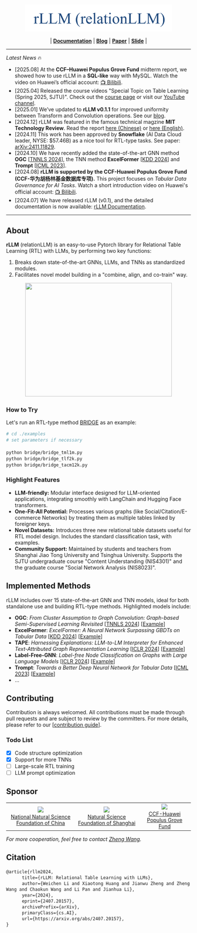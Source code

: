 <!-- # rLLM (**[Documentation](https://relationllm.readthedocs.io/en/latest/)**|**[Paper](https://arxiv.org/abs/2407.20157)**) -->

<p align="center"><img src="docs/source/_static/logo.png" alt="rLLM logo" width="400px" /></p>
<p align="center">
|  <a href="https://relationllm.readthedocs.io/en/latest/"><b>Documentation</b></a>  
|  <a href="https://rllm-project.github.io/"><b>Blog</b></a>  
|  <a href="https://arxiv.org/abs/2407.20157"><b>Paper</b></a>  
|  <a href="https://zhengwang100.github.io/pdf/rllm_introduction240811.pdf"><b>Slide</b></a>  |
</p>

----

*Latest News* 🔥  
- [2025.08] At the **CCF–Huawei Populus Grove Fund** midterm report, we showed how to use rLLM in a **SQL-like** way with MySQL. Watch the video on Huawei’s official account: [📺 Bilibili](https://www.bilibili.com/video/BV1qz421i7Yz).
- [2025.04] Released the course videos "Special Topic on Table Learning (Spring 2025, SJTU)". Check out the [course page](https://zhengwang100.github.io/course/table-learning-2025/) or visit our [YouTube channel](https://www.youtube.com/watch?v=aebkqnSghTw&list=PLtbYCaVzygjLZrYCuoz6nTJdUzMzIUohh).
- [2025.01] We’ve updated to **rLLM v0.1.1** for improved uniformity between Transform and Convolution operations. See our [blog](https://rllm-project.github.io/2025-01-10-rLLM-v0.1.1-Achieving-Greater-Uniformity-Between-Transform-and-Convolution/).
- [2024.12] rLLM was featured in the famous technical magzine **MIT Technology Review**. Read the report [here (Chinese)](https://www.mittrchina.com/news/detail/14162) or [here (English)](https://www-mittrchina-com.translate.goog/news/detail/14162?_x_tr_sl=auto&_x_tr_tl=en&_x_tr_hl=en&_x_tr_pto=wapp).  
- [2024.11] This work has been approved by **Snowflake** (AI Data Cloud leader, NYSE: $57.46B) as a nice tool for RTL-type tasks. See paper: [arXiv:2411.11829](https://arxiv.org/abs/2411.11829).
- [2024.10] We have recently added the state-of-the-art GNN method **OGC** [[TNNLS 2024](https://arxiv.org/abs/2309.13599)], the TNN method **ExcelFormer** [[KDD 2024](https://arxiv.org/abs/2301.02819)] and **Trompt** [[ICML 2023](https://arxiv.org/abs/2305.18446)].  
- [2024.08] **rLLM is supported by the CCF-Huawei Populus Grove Fund (CCF-华为胡杨林基金数据库专项).** This project focuses on *Tabular Data Governance for AI Tasks*. Watch a short introduction video on Huawei's official account: [📺 Bilibili](https://www.bilibili.com/video/BV1qz421i7Yz). 
- [2024.07] We have released rLLM (v0.1), and the detailed documentation is now available: [rLLM Documentation](https://relationllm.readthedocs.io/en/latest/).
  
---
## About

**rLLM** (relationLLM) is an easy-to-use Pytorch library for Relational Table Learning (RTL) with LLMs, by performing two key functions:
1. Breaks down state-of-the-art GNNs, LLMs, and TNNs as standardized modules.
2. Facilitates novel model building in a "combine, align, and co-train" way.  


<p align="center">
  <img width="400" height="310" src="https://zhengwang100.github.io/img/rllm/rllm_overview.png">
</p>

### How to Try

Let's run an RTL-type method [BRIDGE](./examples/bridge) as an example:

```bash
# cd ./examples
# set parameters if necessary

python bridge/bridge_tml1m.py
python bridge/bridge_tlf2k.py
python bridge/bridge_tacm12k.py
```

### Highlight Features

- **LLM-friendly:** Modular interface designed for LLM-oriented applications, integrating smoothly with LangChain and Hugging Face transformers.
- **One-Fit-All Potential:**  Processes various graphs (like Social/Citation/E-commerce Networks) by treating them as multiple tables linked by foreigner keys.
- **Novel Datasets:**  Introduces three new relational table datasets useful for RTL model design. Includes the standard classification task, with examples.
- **Community Support:**  Maintained by students and teachers from Shanghai Jiao Tong University and Tsinghua University. Supports the SJTU undergraduate course "Content Understanding (NIS4301)" and the graduate course "Social Network Analysis (NIS8023)".

## Implemented Methods

rLLM includes over 15 state-of-the-art GNN and TNN models, ideal for both standalone use and building RTL-type methods. Highlighted models include:  

- **OGC**: *From Cluster Assumption to Graph Convolution: Graph-based Semi-Supervised Learning Revisited* [[TNNLS 2024](https://arxiv.org/abs/2309.13599)] [[Example](https://github.com/rllm-team/rllm/blob/main/examples/ogc.py)]  
- **ExcelFormer**: *ExcelFormer: A Neural Network Surpassing GBDTs on Tabular Data* [[KDD 2024](https://arxiv.org/abs/2301.02819)] [[Example](https://github.com/rllm-team/rllm/blob/main/examples/excelformer.py)]  
- **TAPE**: *Harnessing Explanations: LLM-to-LM Interpreter for Enhanced Text-Attributed Graph Representation Learning* [[ICLR 2024](https://arxiv.org/abs/2305.19523)] [[Example](https://github.com/rllm-team/rllm/tree/main/examples/tape)]  
- **Label-Free-GNN**: *Label-free Node Classification on Graphs with Large Language Models* [[ICLR 2024](https://arxiv.org/abs/2310.04668)] [[Example](https://github.com/rllm-team/rllm/blob/main/examples/ogc.py)]  
- **Trompt**: *Towards a Better Deep Neural Network for Tabular Data*  [[ICML 2023](https://arxiv.org/abs/2305.18446)] [[Example](https://github.com/rllm-team/rllm/blob/main/examples/trompt.py)]  
- ...  

## Contributing

Contribution is always welcomed. All contributions must be made through pull requests and are subject to review by the committers. For more details, please refer to our [[contribution guide](https://drive.google.com/file/d/1EFchbdcu54ZSuV-DR7y4fJh51yKM6Vo5/view?usp=drive_link])].

### Todo List

- [x] Code structure optimization
- [x] Support for more TNNs
- [ ] Large-scale RTL training
- [ ] LLM prompt optimization

## Sponsor

<table>
  <tr>
    <td align="center">
      <a href="https://www.nsfc.gov.cn/english/site_1/">
        <img src="https://www.nsfc.gov.cn/english/site_1/images/logo.jpg" width="160" /><br/>
        National Natural Science Foundation of China
      </a>
    </td>
    <td align="center">
      <a href="https://stcsm.sh.gov.cn/">
        <img src="https://stcsm.sh.gov.cn/images/logo_zz.png" width="130" /><br/>
        Natural Science Foundation of Shanghai
      </a>
    </td>
    <td align="center">
      <a href="https://tc.ccf.org.cn/">
        <img src="https://tc.ccf.org.cn/upload/resources/image/2021/06/09/159361.png" width="90" /><br/>
        CCF-Huawei Populus Grove Fund
      </a>
    </td>
  </tr>
</table>

*For more cooperation, feel free to contact [Zheng Wang](https://zhengwang100.github.io/).*



## Citation
```
@article{rllm2024,
      title={rLLM: Relational Table Learning with LLMs}, 
      author={Weichen Li and Xiaotong Huang and Jianwu Zheng and Zheng Wang and Chaokun Wang and Li Pan and Jianhua Li},
      year={2024},
      eprint={2407.20157},
      archivePrefix={arXiv},
      primaryClass={cs.AI},
      url={https://arxiv.org/abs/2407.20157}, 
}
```
